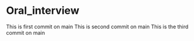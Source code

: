 # Oral_interview
This is first commit on main
This is second commit on main
This is the third commit on main